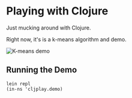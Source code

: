 # Playing with Clojure

Just mucking around with Clojure.

Right now, it's is a k-means algorithm and demo.

![K-means demo](https://raw.github.com/eshira/clojure-play/master/k-means-clojure.gif "K-means Demo")

## Running the Demo

    lein repl
    (in-ns 'cljplay.demo)

